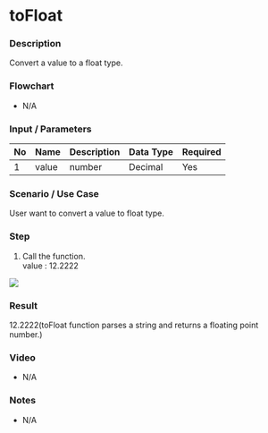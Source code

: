 # toFloat

### Description

Convert a value to a float type.

### Flowchart

- N/A 

### Input / Parameters

| No | Name | Description | Data Type | Required |
| ------ | ------ | ------ |------ | ------ |
| 1 | value | number | Decimal | Yes  |

### Scenario / Use Case

User want to convert a value to float type.

### Step

1. Call the function.
   <br />
   value : 12.2222

  ![](../../../../document/function/Conversion/toFloat/toFloat-step-1.png?raw=true)
 
### Result

12.2222(toFloat function parses a string and returns a floating point number.)
    
### Video

- N/A

<!--[![Video](http://i.imgur.com/Ot5DWAW.png)](https://youtu.be/StTqXEQ2l-Y?t=35s)-->

### Notes

- N/A